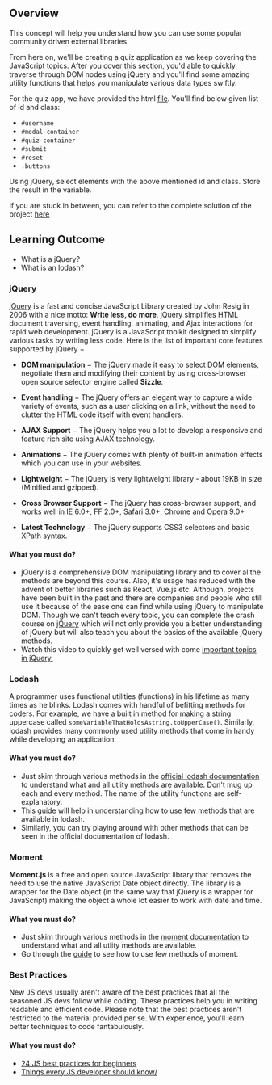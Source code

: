 ﻿## Overview

This concept will help you understand how you can use some popular community driven external libraries.

From here on, we'll be creating a quiz application as we keep covering the JavaScript topics. After you cover this section, you'd able to quickly traverse through DOM nodes using jQuery and you'll find some amazing utility functions that helps you manipulate various data types swiftly.

For the quiz app, we have provided the html [file](https://drive.google.com/file/d/1jaTzHORhl8_Rinty2HwC6ZoyXQbMDhY5/view?usp=sharing). You'll find below given list of id and class:

- `#username`
- `#modal-container`
- `#quiz-container`
- `#submit`
- `#reset`
- `.buttons`

Using jQuery, select elements with the above mentioned id and class. Store the result in the variable.

If you are stuck in between, you can refer to the complete solution of the project [here](https://drive.google.com/file/d/1hUn72omMXAbkNv6VkNsCS_uxnlOJjxmZ/view?usp=sharing)

## Learning Outcome

- What is a jQuery?
- What is an lodash?

### jQuery

[jQuery](https://jquery.com/) is a fast and concise JavaScript Library created by John Resig in 2006 with a nice motto: **Write less, do more**. jQuery simplifies HTML document traversing, event handling, animating, and Ajax interactions for rapid web development. jQuery is a JavaScript toolkit designed to simplify various tasks by writing less code. Here is the list of important core features supported by jQuery −

- **DOM manipulation** − The jQuery made it easy to select DOM elements, negotiate them and modifying their content by using cross-browser open source selector engine called **Sizzle**.

- **Event handling** − The jQuery offers an elegant way to capture a wide variety of events, such as a user clicking on a link, without the need to clutter the HTML code itself with event handlers.

- **AJAX Support** − The jQuery helps you a lot to develop a responsive and feature rich site using AJAX technology.

- **Animations** − The jQuery comes with plenty of built-in animation effects which you can use in your websites.

- **Lightweight** − The jQuery is very lightweight library - about 19KB in size (Minified and gzipped).

- **Cross Browser Support** − The jQuery has cross-browser support, and works well in IE 6.0+, FF 2.0+, Safari 3.0+, Chrome and Opera 9.0+

- **Latest Technology** − The jQuery supports CSS3 selectors and basic XPath syntax.

#### What you must do?

- jQuery is a comprehensive DOM manipulating library and to cover al the methods are beyond this course. Also, it's usage has reduced with the advent of better libraries such as React, Vue.js etc. Although, projects have been built in the past and there are companies and people who still use it because of the ease one can find while using jQuery to manipulate DOM. Though we can't teach every topic, you can complete the crash course on [jQuery](http://jqfundamentals.com/) which will not only provide you a better understanding of jQuery but will also teach you about the basics of the available jQuery methods.
- Watch this video to quickly get well versed with come [important topics in jQuery.](https://www.youtube.com/watch?v=DZFugzFg4Ak)

### Lodash

A programmer uses functional utilities (functions) in his lifetime as many times as he blinks. Lodash comes with handful of befitting methods for coders. For example, we have a built in method for making a string uppercase called `someVariableThatHoldsAstring.toUpperCase()`. Similarly, lodash provides many commonly used utility methods that come in handy while developing an application.

#### What you must do?

- Just skim through various methods in the [official lodash documentation](https://lodash.com/docs/4.17.15) to understand what and all utlity methods are available. Don't mug up each and every method. The name of the utility functions are self-explanatory.
- This [guide](https://medium.com/front-end-weekly/introduction-to-lodash-71dbee093b49) will help in understanding how to use few methods that are available in lodash.
- Similarly, you can try playing around with other methods that can be seen in the official documentation of lodash.

### Moment

**Moment.js** is a free and open source JavaScript library that removes the need to use the native JavaScript Date object directly. The library is a wrapper for the Date object (in the same way that jQuery is a wrapper for JavaScript) making the object a whole lot easier to work with date and time.

#### What you must do?

- Just skim through various methods in the [moment documentation](https://momentjs.com/docs/) to understand what and all utlity methods are available.
- Go through the [guide](https://alligator.io/js/time-manipulations-momentjs/) to see how to use few methods of moment.

### Best Practices

New JS devs usually aren't aware of the best practices that all the seasoned JS devs follow while coding. These practices help you in writing readable and efficient code. Please note that the best practices aren't restricted to the material provided per se. With experience, you'll learn better techniques to code fantabulously.

#### What you must do?

- [24 JS best practices for beginners](https://code.tutsplus.com/tutorials/24-javascript-best-practices-for-beginners--net-5399)
- [Things every JS developer should know/](https://ilikekillnerds.com/2015/03/things-every-javascript-developer-should-know/)
